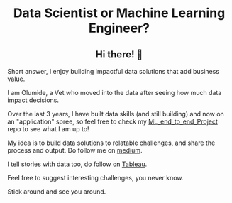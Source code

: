 
<!--
**olumideodetunde/olumideodetunde** is a ✨ _special_ ✨ repository because its `README.md` (this file) appears on your GitHub profile.

Here are some ideas to get you started:

- 🔭 I’m currently working on ...
- 🌱 I’m currently learning ...
- 👯 I’m looking to collaborate on ...
- 🤔 I’m looking for help with ...
- 💬 Ask me about ...
- 📫 How to reach me: ...
- 😄 Pronouns: ...
- ⚡ Fun fact: ...
-->

<div align="center">
<h1>Data Scientist or Machine Learning Engineer?</h1>
<h2>Hi there! 👋</h2>
</div>

Short answer, I enjoy building impactful data solutions that add business value.

I am Olumide, a Vet who moved into the data after seeing how much data impact decisions.

Over the last 3 years, I have built data skills (and still building) and now on an "application" spree, so feel free to check my [ML_end_to_end_Project](https://github.com/olumideodetunde/ML_EndtoEnd_Projects) repo to see what I am up to!

My idea is to build data solutions to relatable challenges, and share the process and output. Do  follow me on [medium](https://medium.com/@olumideodetunde).

I tell stories with data too, do follow on [Tableau](https://public.tableau.com/app/profile/olumide.odetunde/vizzes).

Feel free to suggest interesting challenges, you never know.

Stick around and see you around.

